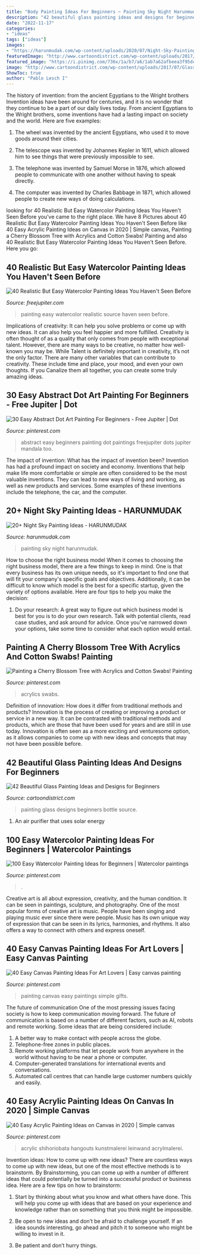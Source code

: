 ```yaml
---
title: "Body Painting Ideas For Beginners ~ Painting Sky Night Harunmudak"
description: "42 beautiful glass painting ideas and designs for beginners"
date: "2022-11-17"
categories:
- "ideas"
tags: ["ideas"]
images:
- "https://harunmudak.com/wp-content/uploads/2020/07/Night-Sky-Painting-5-1-697x1024.jpg"
featuredImage: "http://www.cartoondistrict.com/wp-content/uploads/2017/07/Glass-Painting-Ideas-and-Designs-for-Beginners4.jpg"
featured_image: "https://i.pinimg.com/736x/1a/b7/a6/1ab7a62afbeea3f95dcc6fe243ab595b.jpg"
image: "http://www.cartoondistrict.com/wp-content/uploads/2017/07/Glass-Painting-Ideas-and-Designs-for-Beginners4.jpg"
ShowToc: true
author: "Pablo Lesch I"
---
```



The history of invention: from the ancient Egyptians to the Wright brothers
Invention ideas have been around for centuries, and it is no wonder that they continue to be a part of our daily lives today. From ancient Egyptians to the Wright brothers, some inventions have had a lasting impact on society and the world. Here are five examples:
1) The wheel was invented by the ancient Egyptians, who used it to move goods around their cities.

2) The telescope was invented by Johannes Kepler in 1611, which allowed him to see things that were previously impossible to see.

3) The telephone was invented by Samuel Morse in 1876, which allowed people to communicate with one another without having to speak directly.

4) The computer was invented by Charles Babbage in 1871, which allowed people to create new ways of doing calculations.

	

		
looking for 40 Realistic But Easy Watercolor Painting Ideas You Haven&#039;t Seen Before you've came to the right place. We have 8 Pictures about 40 Realistic But Easy Watercolor Painting Ideas You Haven&#039;t Seen Before like 40 Easy Acrylic Painting Ideas on Canvas in 2020 | Simple canvas, Painting a Cherry Blossom Tree with Acrylics and Cotton Swabs! Painting and also 40 Realistic But Easy Watercolor Painting Ideas You Haven&#039;t Seen Before. Here you go:
		
    
## 40 Realistic But Easy Watercolor Painting Ideas You Haven&#039;t Seen Before

<img loading=lazy src="http://www.freejupiter.com/wp-content/uploads/2018/07/Easy-Watercolor-Painting-Ideas-17-1.jpg" onerror="this.onerror=null;this.src='https://tse3.mm.bing.net/th?id=OIP.IiV9_zKqqxTXnUxqC5iciQHaNK&amp;pid=15.1';" alt="40 Realistic But Easy Watercolor Painting Ideas You Haven&#039;t Seen Before">

_Source: freejupiter.com_

>painting easy watercolor realistic source haven seen before. 

	

Implications of creativity: It can help you solve problems or come up with new ideas. It can also help you feel happier and more fulfilled.
Creativity is often thought of as a quality that only comes from people with exceptional talent. However, there are many ways to be creative, no matter how well-known you may be. While Talent is definitely important in creativity, it’s not the only factor. There are many other variables that can contribute to creativity. These include time and place, your mood, and even your own thoughts. If you Canalize them all together, you can create some truly amazing ideas.

    
## 30 Easy Abstract Dot Art Painting For Beginners - Free Jupiter | Dot

<img loading=lazy src="https://i.pinimg.com/736x/1b/df/1d/1bdf1d994bfa4f65bcb80fde2fcca34b.jpg" onerror="this.onerror=null;this.src='https://tse3.mm.bing.net/th?id=OIP.9vQuMYibUhj-D6HXdTWbAwHaLH&amp;pid=15.1';" alt="30 Easy Abstract Dot Art Painting For Beginners - Free Jupiter | Dot">

_Source: pinterest.com_

>abstract easy beginners painting dot paintings freejupiter dots jupiter mandala too. 

	

The impact of invention: What has the impact of invention been?
Invention has had a profound impact on society and economy. Inventions that help make life more comfortable or simple are often considered to be the most valuable inventions. They can lead to new ways of living and working, as well as new products and services. Some examples of these inventions include the telephone, the car, and the computer.

    
## 20+ Night Sky Painting Ideas - HARUNMUDAK

<img loading=lazy src="https://harunmudak.com/wp-content/uploads/2020/07/Night-Sky-Painting-5-1-697x1024.jpg" onerror="this.onerror=null;this.src='https://tse3.mm.bing.net/th?id=OIP.lvPDltZAP6OOeGUyZ8zfhAHaK4&amp;pid=15.1';" alt="20+ Night Sky Painting Ideas - HARUNMUDAK">

_Source: harunmudak.com_

>painting sky night harunmudak. 

	

How to choose the right business model
When it comes to choosing the right business model, there are a few things to keep in mind. One is that every business has its own unique needs, so it's important to find one that will fit your company's specific goals and objectives. Additionally, it can be difficult to know which model is the best for a specific startup, given the variety of options available. Here are four tips to help you make the decision: 
1) Do your research: A great way to figure out which business model is best for you is to do your own research. Talk with potential clients, read case studies, and ask around for advice. Once you've narrowed down your options, take some time to consider what each option would entail.

    
## Painting A Cherry Blossom Tree With Acrylics And Cotton Swabs! Painting

<img loading=lazy src="https://i.pinimg.com/736x/1a/b7/a6/1ab7a62afbeea3f95dcc6fe243ab595b.jpg" onerror="this.onerror=null;this.src='https://tse3.mm.bing.net/th?id=OIP._NZnNeCUOHwydjcyNS9ZewHaLH&amp;pid=15.1';" alt="Painting a Cherry Blossom Tree with Acrylics and Cotton Swabs! Painting">

_Source: pinterest.com_

>acrylics swabs. 

	

Definition of innovation: How does it differ from traditional methods and products?
Innovation is the process of creating or improving a product or service in a new way. It can be contrasted with traditional methods and products, which are those that have been used for years and are still in use today. Innovation is often seen as a more exciting and venturesome option, as it allows companies to come up with new ideas and concepts that may not have been possible before.

    
## 42 Beautiful Glass Painting Ideas And Designs For Beginners

<img loading=lazy src="http://www.cartoondistrict.com/wp-content/uploads/2017/07/Glass-Painting-Ideas-and-Designs-for-Beginners4.jpg" onerror="this.onerror=null;this.src='https://tse3.mm.bing.net/th?id=OIP.S8JS8w7H0LUT2efLOJoc9AHaMv&amp;pid=15.1';" alt="42 Beautiful Glass Painting Ideas and Designs for Beginners">

_Source: cartoondistrict.com_

>painting glass designs beginners bottle source. 

	

1. An air purifier that uses solar energy 

    
## 100 Easy Watercolor Painting Ideas For Beginners | Watercolor Paintings

<img loading=lazy src="https://i.pinimg.com/736x/d7/9a/b3/d79ab3cc2ac45b5a1e8d0661f34971b5.jpg" onerror="this.onerror=null;this.src='https://tse1.mm.bing.net/th?id=OIP.83Xq_thhrmpvEiW0K7y_rQHaMS&amp;pid=15.1';" alt="100 Easy Watercolor Painting Ideas for Beginners | Watercolor paintings">

_Source: pinterest.com_

>. 

	

Creative art is all about expression, creativity, and the human condition. It can be seen in paintings, sculpture, and photography. One of the most popular forms of creative art is music. People have been singing and playing music ever since there were people. Music has its own unique way of expression that can be seen in its lyrics, harmonies, and rhythms. It also offers a way to connect with others and express oneself.

    
## 40 Easy Canvas Painting Ideas For Art Lovers | Easy Canvas Painting

<img loading=lazy src="https://i.pinimg.com/736x/c6/ba/d6/c6bad64b8793a012bbc8dc45d79ea241--birthday-gifts-for-her-art-birthday.jpg" onerror="this.onerror=null;this.src='https://tse1.mm.bing.net/th?id=OIP.N42D71YiSZtT6MAXoV1RsQHaLt&amp;pid=15.1';" alt="40 Easy Canvas Painting Ideas For Art Lovers | Easy canvas painting">

_Source: pinterest.com_

>painting canvas easy paintings simple gifts. 

	

The future of communication
One of the most pressing issues facing society is how to keep communication moving forward. The future of communication is based on a number of different factors, such as AI, robots and remote working. Some ideas that are being considered include: 
1. A better way to make contact with people across the globe. 
2. Telephone-free zones in public places. 
3. Remote working platforms that let people work from anywhere in the world without having to be near a phone or computer. 
4. Computer-generated translations for international events and conversations. 
5. Automated call centres that can handle large customer numbers quickly and easily.

    
## 40 Easy Acrylic Painting Ideas On Canvas In 2020 | Simple Canvas

<img loading=lazy src="https://i.pinimg.com/736x/8f/6c/50/8f6c50dbdc6f4ba382d3cf647493c207.jpg" onerror="this.onerror=null;this.src='https://tse4.mm.bing.net/th?id=OIP.DsW9mbB9uUOv5xn-OUpRQwHaJ4&amp;pid=15.1';" alt="40 Easy Acrylic Painting Ideas on Canvas in 2020 | Simple canvas">

_Source: pinterest.com_

>acrylic shihoriobata hangouts kunstmalerei leinwand acrylmalerei. 

	

Invention ideas: How to come up with new ideas?
There are countless ways to come up with new ideas, but one of the most effective methods is to brainstorm. By Brainstorming, you can come up with a number of different ideas that could potentially be turned into a successful product or business idea. Here are a few tips on how to brainstorm:
1. Start by thinking about what you know and what others have done. This will help you come up with ideas that are based on your experience and knowledge rather than on something that you think might be impossible.

2. Be open to new ideas and don’t be afraid to challenge yourself. If an idea sounds interesting, go ahead and pitch it to someone who might be willing to invest in it.

3. Be patient and don’t hurry things.

